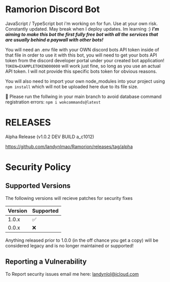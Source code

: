 # Ramorion Discord Bot 
JavaScript / TypeScript bot i'm working on for fun. Use at your own risk. Constantly updated. May break when I deploy updates. Im learning :}
***I'm aiming to make this bot the first fully free bot with all the services that are usually behind a paywall with other bots!***

You will need an .env file with your OWN discord bots API token inside of that file in order to use it with this bot, you will need to get your bots API token from the discord developer portal under your created bot application! ```TOKEN=EXAMPLETOKEN000000``` will work just fine, so long as you use an actual API token. I will not provide this specific bots token for obvious reasons.

You will also need to import your own node_modules into your project using ```npm install``` which will not be uploaded here due to its file size.

:red_circle: Please run the follwing in your main branch to avoid database command registration errors: ```npm i wokcommands@latest```

# RELEASES

Alpha Release (v1.0.2 DEV BUILD a_c1012)

https://github.com/landynlmao/Ramorion/releases/tag/alpha


# Security Policy

## Supported Versions

The following versions will recieve patches for security fixes

| Version | Supported          |
| ------- | ------------------ |
| 1.0.x   | :white_check_mark: |
| 0.0.x   | :x:                |

Anything released prior to 1.0.0 (in the off chance you get a copy) will be considered legacy and is no longer maintained or supported!

## Reporting a Vulnerability

To Report security issues email me here: landynlol@icloud.com

